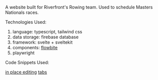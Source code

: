 A website built for Riverfront's Rowing team. Used to schedule Masters Nationals races.

Technologies Used:

1. language: typescript, tailwind css
2. data storage: firebase database
3. framework: svelte + sveltekit
4. components: [flowbite](https://flowbite-svelte.com/)
5. playwright 

Code Snippets Used:

[in place editing](https://svelte.dev/repl/29c1026dda3c47a187bd21afa0782df1?version=4.0.4)
[tabs](https://svelte.dev/repl/cf05bd4a4ca14fb8ace8b6cdebbb58da?version=3.17.0)
